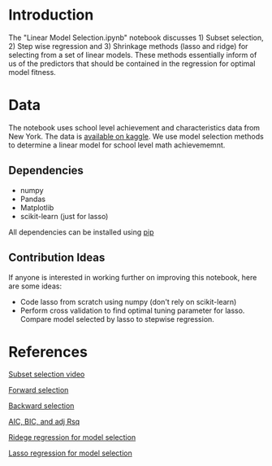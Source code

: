 # Introduction
The "Linear Model Selection.ipynb" notebook discusses 1) Subset selection, 2) Step wise regression and 3) Shrinkage methods (lasso and ridge) for selecting from a set of linear models. These methods essentially inform of us of the predictors that should be contained in the regression for optimal model fitness.

# Data
The notebook uses school level achievement and characteristics data from New York. The data is [available on kaggle](https://www.kaggle.com/passnyc/data-science-for-good). We use model selection methods to determine a linear model for school level math achievememnt. 

## Dependencies
* numpy
* Pandas
* Matplotlib
* scikit-learn (just for lasso)

All dependencies can be installed using [pip](https://pip.pypa.io/en/stable/)

## Contribution Ideas
If anyone is interested in working further on improving this notebook, here are some ideas:
* Code lasso from scratch using numpy (don't rely on scikit-learn)
* Perform cross validation to find optimal tuning parameter for lasso. Compare model selected by lasso to stepwise regression.

# References
[Subset selection video](https://www.youtube.com/watch?v=91si52nk3LA)

[Forward selection](https://www.youtube.com/watch?v=nLpJd_iKmrE)

[Backward selection](https://www.youtube.com/watch?v=NJhMSpI2Uj8)

[AIC, BIC, and adj Rsq](https://www.youtube.com/watch?v=LkifE44myLc)

[Ridege regression for model selection](https://www.youtube.com/watch?v=cSKzqb0EKS0)

[Lasso regression for model selection](https://www.youtube.com/watch?v=A5I1G1MfUmA)
